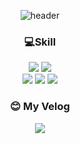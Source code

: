 <div align='center'/>

![header](https://capsule-render.vercel.app/api?type=waving&color=auto&height=300&section=header&text=0Zone&fontSize=90&animation=fadeIn&fontAlignY=38&descAlignY=51&descAlign=62)


### 💻Skill
<div>
            <img src="https://img.shields.io/badge/HTML5-E34F26?style=flat-square&logo=HTML5&logoColor=white"/>
            <img src="https://img.shields.io/badge/CSS3-1572B6?style=flat-square&logo=CSS3&logoColor=white"/>
</div>
<div>
             <img src="https://img.shields.io/badge/Java-007396?style=flat-square&logo=Java&logoColor=white"/>
             <img src="https://img.shields.io/badge/JavaScript-F7DF1E?style=flat-square&logo=JavaScript&logoColor=white"/>
             <img src="https://img.shields.io/badge/MySQL-00591?style=flat-square&logo=mysql&logoColor=white"/>
</div>

  
### 😊 My Velog
            
<a href="https://zero-zone.tistory.com/">
    <img 
        src="http://img.shields.io/badge/-Tech%20Blog-655ced?style=flat&logo=github&link=https://alpox.kr"
        style="height : auto; margin-left : 10px; margin-right : 10px;"/>
</a>


</div>
